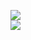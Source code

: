 [![](https://img.shields.io/badge/Made%20With-Github%20Spray-lightgrey.svg?style=for-the-badge&logo=github)](https://github.com/Annihil/github-spray#4872)  
[![](https://i.imgur.com/2DrTn0Z.gif)](https://github.com/Annihil/github-spray)